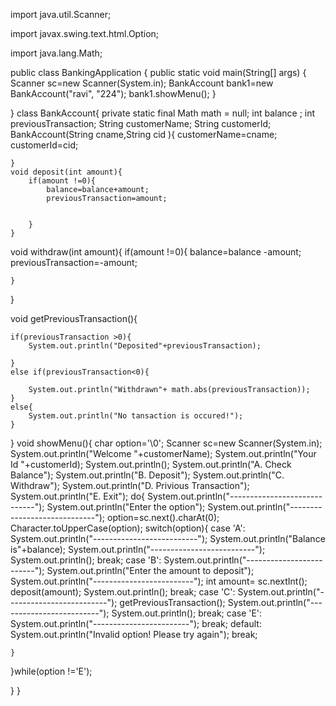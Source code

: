import java.util.Scanner;

import javax.swing.text.html.Option;

import java.lang.Math;

public class BankingApplication {
    public static void main(String[] args) {
        Scanner sc=new Scanner(System.in);
        BankAccount bank1=new BankAccount("ravi", "224");
        bank1.showMenu();
    }

}
class BankAccount{
    private static final Math math = null;
    int balance ;
    int previousTransaction;
    String customerName;
    String customerId;
    BankAccount(String cname,String cid ){
customerName=cname;
customerId=cid;

    }
    void deposit(int amount){
        if(amount !=0){
            balance=balance+amount;
            previousTransaction=amount;


        }
    }
void withdraw(int amount){
    if(amount !=0){
        balance=balance -amount;
        previousTransaction=-amount;

    }
}

void getPreviousTransaction(){

    if(previousTransaction >0){
        System.out.println("Deposited"+previousTransaction);
        
    }
    else if(previousTransaction<0){
    
        System.out.println("Withdrawn"+ math.abs(previousTransaction));
    }
    else{
        System.out.println("No tansaction is occured!");
    }
}
void showMenu(){
    char option='\0';
    Scanner sc=new Scanner(System.in);
    System.out.println("Welcome "+customerName);
    System.out.println("Your Id "+customerId);
    System.out.println();
    System.out.println("A. Check Balance");
    System.out.println("B. Deposit");
    System.out.println("C. Withdraw");
    System.out.println("D. Privious Transaction");
    System.out.println("E. Exit");
do{
    System.out.println("-----------------------------");
    System.out.println("Enter the option");
    System.out.println("-----------------------------");
    option=sc.next().charAt(0);
    Character.toUpperCase(option);
    switch(option){
        case 'A':
        System.out.println("--------------------------");
        System.out.println("Balance is"+balance);
        System.out.println("--------------------------");
        System.out.println();
        break;
        case 'B':
        System.out.println("-------------------------");
        System.out.println("Enter the amount to deposit");
        System.out.println("-------------------------");
        int amount= sc.nextInt();
        deposit(amount);
        System.out.println();
        break;
        case 'C':
        System.out.println("-------------------------");
        getPreviousTransaction();
        System.out.println("-------------------------");
        System.out.println();
        break;
         case 'E':
         System.out.println("------------------------");
         break;
          default:
          System.out.println("Invalid option! Please try again");
            break;
        

    }


}while(option !='E');


}
}
